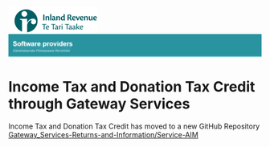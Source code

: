 ![IRD logo](../Images/IRlogo.gif)
![Software Dev](../Images/SoftwareDev.png)

# Income Tax and Donation Tax Credit through Gateway Services

Income Tax and Donation Tax Credit has moved to a new GitHub Repository<br/>
[Gateway_Services-Returns-and-Information/Service-AIM](https://github.com/InlandRevenue/Gateway_Services-Returns-and-Information/tree/master/Service%20-%20Income%20Tax)
